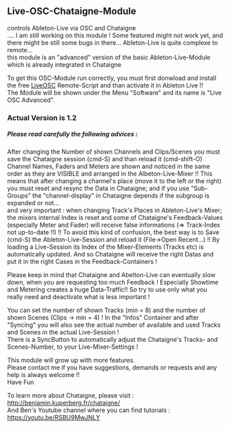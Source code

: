 ## Live-OSC-Chataigne-Module
controls Ableton-Live via OSC and Chataigne   
.... I am still working on this module ! Some featured might not work yet, and there might be still some bugs in there...
Ableton-Live is quite complexe to remote...       
this module is an "advanced" version of the basic Ableton-Live-Module which is already integrated in Chataigne

To get this OSC-Module run correctly, you must first donwload and install the free [LiveOSC](https://github.com/ideoforms/AbletonOSC) Remote-Script and than activate it in Ableton Live !!   
The Module will be shown under the Menu "Software" and its name is "Live OSC Advanced".
    
### Actual Version is 1.2     
##### Please read carefully the following advices :   
After changing the Number of shown Channels and Clips/Scenes you must save the Chataigne session (cmd-S) and than reload it (cmd-shift-O)    
Channel Names, Faders and Meters are shown and noticed in the same order as they are VISIBLE and arranged in the Albeton-Live-Mixer !! This means that after changing a channel's place (move it to the left or the right) you must reset and resync the Data in Chataigne; and if you use "Sub-Groups" the "channel-display" in Chataigne depends if the subgroup is expanded or not...    
and very important : when changing Track's Places in Ableton-Live's Mixer; the mixers internal Index is reset and some of Chataigne's Feedback-Values (especially Meter and Fader) will receive  false informations (=> Track-Index not up-to-date !!) !! To avoid this kind of confusion, the best way is to Save (cmd-S) the Ableton-Live-Session and reload it (File->Open Recent...) !! By loading a Live-Session its Index of the Mixer-Elements (Tracks etc) is automatically updated. And so Chataigne will receive the right Datas and put it in the right Cases in the Feedback-Containers !  

Please keep in mind that Chataigne and Abelton-Live can eventually slow down, when you are requesting too much Feedback ! Especially Showtime and Metering creates a huge Data-Traffic!! So try to use only what you really need and deactivate what is less important ! 

You can set the number of shown Tracks (min = 8) and the number of shown Scenes (Clips -> min = 4) ! In the "Infos" Container and after "Syncing" you will also see the actual number of available and used Tracks and Scenes in the actual Live-Session !   
There is a SyncButton to automatically adjust the  Chataigne's Tracks- and Scenes-Number, to your Live-Mixer-Settings !   

This module will grow up with more features.    
Please contact me if you have suggestions, demands or requests and any help is always welcome !!   
Have Fun

To learn more about Chataigne, please visit : http://benjamin.kuperberg.fr/chataigne/    
And Ben's Youtube channel where you can find tutorials : https://youtu.be/RSBU9MwJNLY
